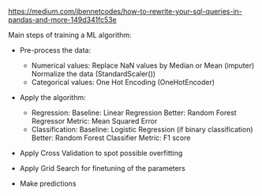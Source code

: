 https://medium.com/jbennetcodes/how-to-rewrite-your-sql-queries-in-pandas-and-more-149d341fc53e

Main steps of training a ML algorithm:
- Pre-process the data:
    - Numerical values: Replace NaN values by Median or Mean (imputer)
                        Normalize the data (StandardScaler())
    - Categorical values: One Hot Encoding (OneHotEncoder)

- Apply the algorithm:
    - Regression: Baseline: Linear Regression
                Better: Random Forest Regressor
        Metric: Mean Squared Error
    - Classification: Baseline: Logistic Regression (if binary classification)
                    Better: Random Forest Classifier
        Metric: F1 score

- Apply Cross Validation to spot possible overfitting

- Apply Grid Search for finetuning of the parameters

- Make predictions